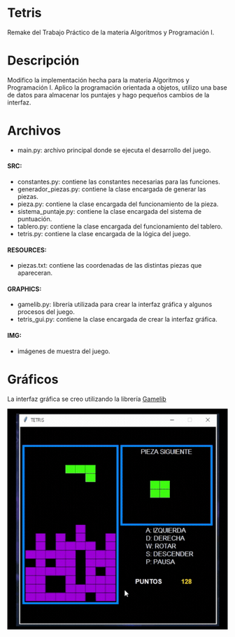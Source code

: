 # Tetris

Remake del Trabajo Práctico de la materia Algoritmos y Programación I.

# Descripción
Modifico la implementación hecha para la materia Algoritmos y Programación I.
Aplico la programación orientada a objetos, utilizo una base de datos
para almacenar los puntajes y hago pequeños cambios de la interfaz.

# Archivos
* main.py: archivo principal donde se ejecuta el desarrollo del juego.

#### SRC:
  * constantes.py: contiene las constantes necesarias para las funciones.
  * generador_piezas.py: contiene la clase encargada de generar las piezas.
  * pieza.py: contiene la clase encargada del funcionamiento de la pieza.
  * sistema_puntaje.py: contiene la clase encargada del sistema de puntuación.
  * tablero.py: contiene la clase encargada del funcionamiento del tablero.
  * tetris.py: contiene la clase encargada de la lógica del juego.

#### RESOURCES:
  * piezas.txt: contiene las coordenadas de las distintas piezas que apareceran.

#### GRAPHICS:
  * gamelib.py: librería utilizada para crear la interfaz gráfica y algunos procesos del juego.
  * tetris_gui.py: contiene la clase encargada de crear la interfaz gráfica.

#### IMG:
  * imágenes de muestra del juego.

# Gráficos
La interfaz gráfica se creo utilizando la librería [Gamelib](https://github.com/dessaya/python-gamelib)

![Gif DEMO Tetris](https://github.com/SebaB29/Tetris/blob/main/img/TetrisDemo.gif)
